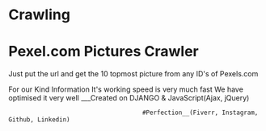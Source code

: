 # Crawling
# Pexel.com Pictures Crawler
Just put the url and get the 10 topmost picture from any ID's of Pexels.com

For our Kind Information It's working speed is very much fast
We have optimised it very well
___Created on DJANGO & JavaScript(Ajax, jQuery)
       
                                         #Perfection__(Fiverr, Instagram, Github, Linkedin)
